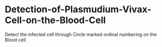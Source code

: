 # Detection-of-Plasmudium-Vivax-Cell-on-the-Blood-Cell
Detect the infected cell  through Circle marked ordinal numbering  on the Blood cell
